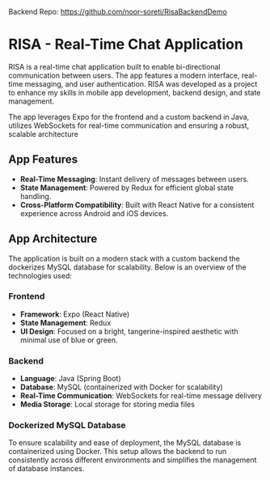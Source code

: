 Backend Repo: https://github.com/noor-soreti/RisaBackendDemo

# RISA - Real-Time Chat Application

RISA is a real-time chat application built to enable bi-directional communication between users. The app features a modern interface, real-time messaging, and user authentication. RISA was developed as a project to enhance my skills in mobile app development, backend design, and state management. 

The app leverages Expo for the frontend and a custom backend in Java, utilizes WebSockets for real-time communication and ensuring a robust, scalable architecture

## App Features

- **Real-Time Messaging**: Instant delivery of messages between users.
- **State Management**: Powered by Redux for efficient global state handling.
- **Cross-Platform Compatibility**: Built with React Native for a consistent experience across Android and iOS devices.
<!-- - **User Authentication**: Secure login/signup functionality using Firebase Authentication. -->
<!-- - **User Profiles**: Each user has a unique profile with custom attributes. -->
<!-- - **Media Sharing**: Users can upload and share images in conversations. -->

## App Architecture

The application is built on a modern stack with a custom backend the dockerizes MySQL database for scalability. Below is an overview of the technologies used:

### Frontend
- **Framework**: Expo (React Native)
- **State Management**: Redux
- **UI Design**: Focused on a bright, tangerine-inspired aesthetic with minimal use of blue or green.

### Backend
- **Language**: Java (Spring Boot)
- **Database**: MySQL (containerized with Docker for scalability)
- **Real-Time Communication**: WebSockets for real-time message delivery
- **Media Storage**: Local storage for storing media files
<!-- - **Authentication**: Firebase Authentication for user registration and login -->

<!-- ## User Authentication
Firebase Authentication ensures secure user management:
- Users must sign up with an email and password or log in using existing credentials.
- Upon login, Firebase issues JSON Web Tokens (JWTs) for authentication and secure resource access:
  - **Access Token**: Authorizes API operations.
  - **ID Token**: Provides user identity claims.
  - **Refresh Token**: Retrieves new access tokens upon expiration. -->

### Dockerized MySQL Database

To ensure scalability and ease of deployment, the MySQL database is containerized using Docker. This setup allows the backend to run consistently across different environments and simplifies the management of database instances.

<!-- ### Backend Repository
The backend is built with Java using Spring Boot and MySQL. The backend is dockerized for scalability, making it easier to scale and deploy the application. You can find the backend code here:  
[Backend Repository](https://github.com/noor-soreti/RisaBackendDemo)

### WebSocket Communication
WebSocket is used for real-time messaging between users. When a message is sent, it is broadcasted to the recipient via WebSocket. -->

<!-- ## Development Highlights -->

<!-- ### Challenges Overcome
- **Real-Time Messaging**: Utilizes WebSockets for real-time message delivery, ensuring instant communication between users.
- **State Management**: Successfully integrated Redux to manage user authentication and app-wide state.
- **Cross-Platform Compatibility**: Ensured consistent design and functionality across iOS and Android. -->